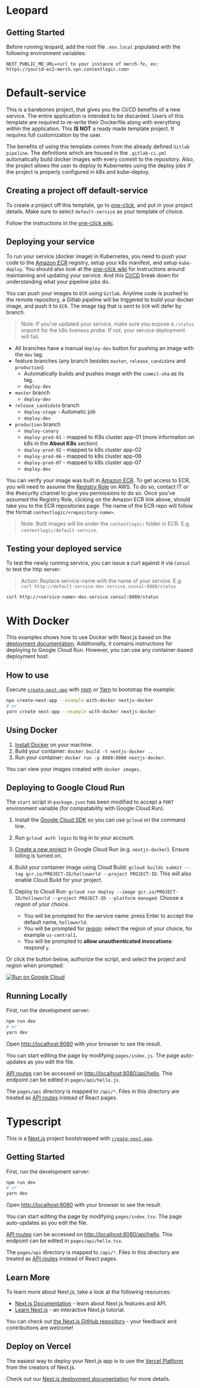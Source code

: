 # Leopard

## Getting Started

Before running leopard, add the root file `.env.local` populated with the following environment variables:

```
NEXT_PUBLIC_MD_URL=<url to your instance of merch-fe, ex: https://yourid-ec2-merch.vpn.contextlogic.com>
```

# Default-service

This is a barebones project, that gives you the CI/CD benefits of a new service. The entire application is intended to be discarded. Users of this template are required to re-write their Dockerfile along with everything within the application. This **IS NOT** a ready made template project. It requires full customization by the user.

The benefits of using this template comes from the already defined `Gitlab pipeline`. The definitions which are housed in the `.gitlab-ci.yml` automatically build docker images with every commit to the repository.
Also, the project allows the user to deploy to Kubernetes using the deploy jobs if the project is properly configured in k8s and kube-deploy.

## Creating a project off default-service

To create a project off this template, go to [one-click](https://one-click.i.wish.com), and put in your project details. Make sure to select `default-service` as your template of choice.

Follow the instructions in the [one-click wiki](https://wiki.wish.site/display/Infra/One-Click).

## Deploying your service

To run your service (docker image) in Kubernetes, you need to push your code to the [Amazon ECR](https://us-west-1.console.aws.amazon.com/ecr/repositories?region=us-west-1#) registry, setup your k8s manifest, and setup `kube-deploy`.
You should also look at the [one-click wiki](https://wiki.wish.site/display/Infra/One-Click) for instructions around maintaining and updating your service.
And this [CI/CD](https://wiki.wish.site/pages/viewpage.action?pageId=13927283) break down for understanding what your pipeline jobs do.

You can push your images to `ECR` using `Gitlab`. Anytime code is pushed to the remote repository, a Gitlab pipeline will be triggered to build your docker image, and push it to `ECR`. The image tag that is sent to `ECR` will defer by branch.

> Note: If you've updated your service, make sure you expose a `/status` enpoint for the k8s liveness probe. If not, your service deployment will fail.

- All branches have a manual `deploy-dev` button for pushing an image with the `dev` tag.
- feature branches (any branch besides `master`, `release_candidate` and `production`)
  - Automatically builds and pushes image with the `commit-sha` as its tag.
  - `deploy-dev`
- `master` branch
  - `deploy-dev`
- `release_candidate` branch
  - `deploy-stage` - Automatic job
  - `deploy-dev`
- `production` branch
  - `deploy-canary`
  - `deploy-prod-01` - mapped to K8s cluster app-01 (more information on k8s in the **About K8s** section)
  - `deploy-prod-02` - mapped to k8s cluster app-02
  - `deploy-prod-06` - mapped to k8s cluster app-06
  - `deploy-prod-07` - mapped to k8s cluster app-07
  - `deploy-dev`

You can verify your image was built in [Amazon ECR](https://us-west-1.console.aws.amazon.com/ecr/repositories?region=us-west-1#). To get access to ECR, you will need to assume the [Registry Role](https://docs.aws.amazon.com/IAM/latest/UserGuide/id_roles_use_switch-role-console.html) on AWS. To do so, contact IT or the #security channel to give you permissions to do so. Once you've assumed the Registry Role, clicking on the Amazon ECR link above, should take you to the ECR repositories page. The name of the ECR repo will follow the format
`contextlogic/<repository-name>`.

> Note: Built images will be under the `contextlogic/` folder in ECR. E.g. `contextlogic/default-service`.

## Testing your deployed service

To test the newly running service, you can issue a curl against it via `Consul` to test the http server:

> Action: Replace service-name with the name of your service. E.g. `curl http://default-service-dev.service.consul:8080/status`

`curl http://<service-name>-dev.service.consul:8080/status`

# With Docker

This examples shows how to use Docker with Next.js based on the [deployment documentation](https://nextjs.org/docs/deployment#docker-image). Additionally, it contains instructions for deploying to Google Cloud Run. However, you can use any container-based deployment host.

## How to use

Execute [`create-next-app`](https://github.com/vercel/next.js/tree/canary/packages/create-next-app) with [npm](https://docs.npmjs.com/cli/init) or [Yarn](https://yarnpkg.com/lang/en/docs/cli/create/) to bootstrap the example:

```bash
npx create-next-app --example with-docker nextjs-docker
# or
yarn create next-app --example with-docker nextjs-docker
```

## Using Docker

1. [Install Docker](https://docs.docker.com/get-docker/) on your machine.
1. Build your container: `docker build -t nextjs-docker .`.
1. Run your container: `docker run -p 8080:8080 nextjs-docker`.

You can view your images created with `docker images`.

## Deploying to Google Cloud Run

The `start` script in `package.json` has been modified to accept a `PORT` environment variable (for compatability with Google Cloud Run).

1. Install the [Google Cloud SDK](https://cloud.google.com/sdk/docs/install) so you can use `gcloud` on the command line.
1. Run `gcloud auth login` to log in to your account.
1. [Create a new project](https://cloud.google.com/run/docs/quickstarts/build-and-deploy) in Google Cloud Run (e.g. `nextjs-docker`). Ensure billing is turned on.
1. Build your container image using Cloud Build: `gcloud builds submit --tag gcr.io/PROJECT-ID/helloworld --project PROJECT-ID`. This will also enable Cloud Build for your project.
1. Deploy to Cloud Run: `gcloud run deploy --image gcr.io/PROJECT-ID/helloworld --project PROJECT-ID --platform managed`. Choose a region of your choice.

   - You will be prompted for the service name: press Enter to accept the default name, `helloworld`.
   - You will be prompted for [region](https://cloud.google.com/run/docs/quickstarts/build-and-deploy#follow-cloud-run): select the region of your choice, for example `us-central1`.
   - You will be prompted to **allow unauthenticated invocations**: respond `y`.

Or click the button below, authorize the script, and select the project and region when prompted:

[![Run on Google Cloud](https://deploy.cloud.run/button.svg)](https://deploy.cloud.run/?git_repo=https://github.com/vercel/next.js.git&dir=examples/with-docker)

## Running Locally

First, run the development server:

```bash
npm run dev
# or
yarn dev
```

Open [http://localhost:8080](http://localhost:8080) with your browser to see the result.

You can start editing the page by modifying `pages/index.js`. The page auto-updates as you edit the file.

[API routes](https://nextjs.org/docs/api-routes/introduction) can be accessed on [http://localhost:8080/api/hello](http://localhost:8080/api/hello). This endpoint can be edited in `pages/api/hello.js`.

The `pages/api` directory is mapped to `/api/*`. Files in this directory are treated as [API routes](https://nextjs.org/docs/api-routes/introduction) instead of React pages.

# Typescript

This is a [Next.js](https://nextjs.org/) project bootstrapped with [`create-next-app`](https://github.com/vercel/next.js/tree/canary/packages/create-next-app).

## Getting Started

First, run the development server:

```bash
npm run dev
# or
yarn dev
```

Open [http://localhost:8080](http://localhost:8080) with your browser to see the result.

You can start editing the page by modifying `pages/index.tsx`. The page auto-updates as you edit the file.

[API routes](https://nextjs.org/docs/api-routes/introduction) can be accessed on [http://localhost:8080/api/hello](http://localhost:8080/api/hello). This endpoint can be edited in `pages/api/hello.tsx`.

The `pages/api` directory is mapped to `/api/*`. Files in this directory are treated as [API routes](https://nextjs.org/docs/api-routes/introduction) instead of React pages.

## Learn More

To learn more about Next.js, take a look at the following resources:

- [Next.js Documentation](https://nextjs.org/docs) - learn about Next.js features and API.
- [Learn Next.js](https://nextjs.org/learn) - an interactive Next.js tutorial.

You can check out [the Next.js GitHub repository](https://github.com/vercel/next.js/) - your feedback and contributions are welcome!

## Deploy on Vercel

The easiest way to deploy your Next.js app is to use the [Vercel Platform](https://vercel.com/new?utm_medium=default-template&filter=next.js&utm_source=create-next-app&utm_campaign=create-next-app-readme) from the creators of Next.js.

Check out our [Next.js deployment documentation](https://nextjs.org/docs/deployment) for more details.
